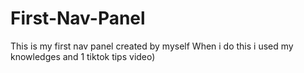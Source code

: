 # First-Nav-Panel
This is my first nav panel created by myself
When i do this i used my knowledges and 1 tiktok tips video)
